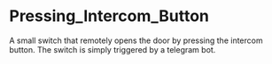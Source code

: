 # Pressing_Intercom_Button
A small switch that remotely opens the door by pressing the intercom button. The switch is simply triggered by a telegram bot.
